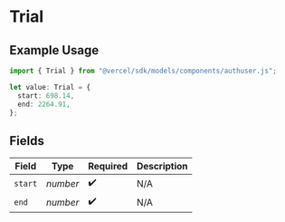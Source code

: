 # Trial

## Example Usage

```typescript
import { Trial } from "@vercel/sdk/models/components/authuser.js";

let value: Trial = {
  start: 698.14,
  end: 2264.91,
};
```

## Fields

| Field              | Type               | Required           | Description        |
| ------------------ | ------------------ | ------------------ | ------------------ |
| `start`            | *number*           | :heavy_check_mark: | N/A                |
| `end`              | *number*           | :heavy_check_mark: | N/A                |